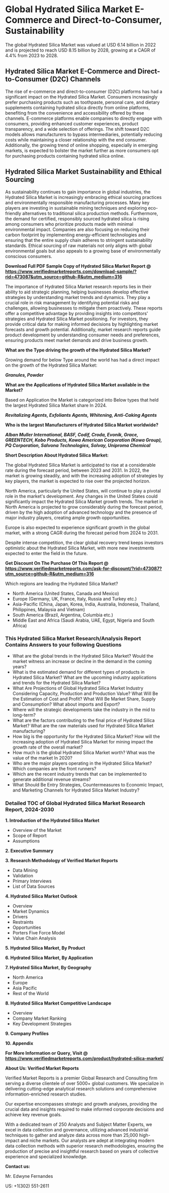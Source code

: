 <h1>Global Hydrated Silica Market E-Commerce and Direct-to-Consumer, Sustainability</h1><p class=""><p>The global Hydrated Silica Market was valued at USD 6.14 billion in 2022 and is projected to reach USD 8.15 billion by 2028, growing at a CAGR of 4.4% from 2023 to 2028.</p><h2>Hydrated Silica Market E-Commerce and Direct-to-Consumer (D2C) Channels</h2><p>The rise of e-commerce and direct-to-consumer (D2C) platforms has had a significant impact on the Hydrated Silica Market. Consumers increasingly prefer purchasing products such as toothpaste, personal care, and dietary supplements containing hydrated silica directly from online platforms, benefiting from the convenience and accessibility offered by these channels. E-commerce platforms enable companies to directly engage with consumers, providing enhanced customer experiences, product transparency, and a wide selection of offerings. The shift toward D2C models allows manufacturers to bypass intermediaries, potentially reducing costs while maintaining a closer relationship with the end consumer. Additionally, the growing trend of online shopping, especially in emerging markets, is expected to bolster the market further as more consumers opt for purchasing products containing hydrated silica online. <h2>Hydrated Silica Market Sustainability and Ethical Sourcing</h2><p>As sustainability continues to gain importance in global industries, the Hydrated Silica Market is increasingly embracing ethical sourcing practices and environmentally responsible manufacturing processes. Many key players are investing in sustainable mining techniques and exploring eco-friendly alternatives to traditional silica production methods. Furthermore, the demand for certified, responsibly sourced hydrated silica is rising among consumers who prioritize products made with minimal environmental impact. Companies are also focusing on reducing their carbon footprint by implementing energy-efficient technologies and ensuring that the entire supply chain adheres to stringent sustainability standards. Ethical sourcing of raw materials not only aligns with global environmental goals but also appeals to a growing base of environmentally conscious consumers.</p></p><p class=""><strong>Download Full PDF Sample Copy of Hydrated Silica Market Report @ <a href="https://www.verifiedmarketreports.com/download-sample/?rid=473087&utm_source=github-R&utm_medium=316" target="_blank">https://www.verifiedmarketreports.com/download-sample/?rid=473087&utm_source=github-R&utm_medium=316</a></strong></p><p>The importance of&nbsp;Hydrated Silica Market research reports lies in their ability to aid strategic planning, helping businesses develop effective strategies by understanding market trends and dynamics. They play a crucial role in risk management by identifying potential risks and challenges, allowing businesses to mitigate them proactively. These reports offer a competitive advantage by providing insights into competitors' strategies and Hydrated Silica Market positioning. For investors, they provide critical data for making informed decisions by highlighting market forecasts and growth potential. Additionally, market research reports guide product development by understanding consumer needs and preferences, ensuring products meet market demands and drive business growth.</p><p><strong>What are the&nbsp;Type driving the growth of the Hydrated Silica Market?</strong></p><p id="" class="">Growing demand for below Type around the world has had a direct impact on the growth of the Hydrated Silica Market:</p><p class=""><em><strong>Granules, Powder</strong></em></p><p class=""><strong>What are the&nbsp;Applications&nbsp;of Hydrated Silica Market available in the Market?</strong></p><p id="" class="">Based on Application the Market is categorized into Below types that held the largest Hydrated Silica Market share In 2024.</p><p class=""><em><strong>Revitalizing Agents, Exfoliants Agents, Whitening, Anti-Caking Agents</strong></em></p><p class=""><strong>Who is the largest Manufacturers of Hydrated Silica Market worldwide?</strong></p><p><em><strong>Alban Muller International, BASF, Codif, Croda, Evonik, Grace, GREENTECH, Kobo Products, Kowa American Corporation (Kowa Group), PQ Corporation, Salvona Technologies, Solvay, Uniproma Chemical</strong></em></p><p id="" class=""><strong>Short Description About Hydrated Silica Market:</strong></p><p>The global Hydrated Silica Market is anticipated to rise at a considerable rate during the forecast period, between 2023 and 2031. In 2022, the market is growing steadily, and with the increasing adoption of strategies by key players, the market is expected to rise over the projected horizon.</p><p>North America, particularly the United States, will continue to play a pivotal role in the market's development. Any changes in the United States could significantly impact the Hydrated Silica Market growth trends. The market in North America is projected to grow considerably during the forecast period, driven by the high adoption of advanced technology and the presence of major industry players, creating ample growth opportunities.</p><p>Europe is also expected to experience significant growth in the global market, with a strong CAGR during the forecast period from 2024 to 2031.</p><p>Despite intense competition, the clear global recovery trend keeps investors optimistic about the Hydrated Silica Market, with more new investments expected to enter the field in the future.</p><p id="" class=""><strong>Get Discount On The Purchase Of This Report @ <a href="https://www.verifiedmarketreports.com/ask-for-discount/?rid=473087?utm_source=github-R&utm_medium=316" target="_blank">https://www.verifiedmarketreports.com/ask-for-discount/?rid=473087?utm_source=github-R&utm_medium=316</a></strong></p><p class="">Which regions are leading the Hydrated Silica Market?</p><ul><li>North America (United States, Canada and Mexico)</li><li>Europe (Germany, UK, France, Italy, Russia and Turkey etc.)</li><li>Asia-Pacific (China, Japan, Korea, India, Australia, Indonesia, Thailand, Philippines, Malaysia and Vietnam)</li><li>South America (Brazil, Argentina, Columbia etc.)</li><li>Middle East and Africa (Saudi Arabia, UAE, Egypt, Nigeria and South Africa)</li></ul><h3 id="" class="">This Hydrated Silica Market Research/Analysis Report Contains Answers to your following Questions</h3><ul><li>What are the global trends in the Hydrated Silica Market? Would the market witness an increase or decline in the demand in the coming years?</li><li>What is the estimated demand for different types of products in Hydrated Silica Market? What are the upcoming industry applications and trends for the Hydrated Silica Market?</li><li>What Are Projections of Global Hydrated Silica Market Industry Considering Capacity, Production and Production Value? What Will Be the Estimation of Cost and Profit? What Will Be Market Share, Supply and Consumption? What about imports and Export?</li><li>Where will the strategic developments take the industry in the mid to long-term?</li><li>What are the factors contributing to the final price of Hydrated Silica Market? What are the raw materials used for Hydrated Silica Market manufacturing?</li><li>How big is the opportunity for the Hydrated Silica Market? How will the increasing adoption of Hydrated Silica Market for mining impact the growth rate of the overall market?</li><li>How much is the global Hydrated Silica Market worth? What was the value of the market In 2020?</li><li>Who are the major players operating in the Hydrated Silica Market? Which companies are the front runners?</li><li>Which are the recent industry trends that can be implemented to generate additional revenue streams?</li><li>What Should Be Entry Strategies, Countermeasures to Economic Impact, and Marketing Channels for Hydrated Silica Market Industry?</li></ul><h3 id="" class="">Detailed TOC of Global Hydrated Silica Market Research Report, 2024-2030</h3><p id="" class=""><strong>1. Introduction of the Hydrated Silica Market</strong></p><ul><li>Overview of the Market</li><li>Scope of Report</li><li>Assumptions</li></ul><p id="" class=""><strong>2. Executive Summary</strong></p><p id="" class=""><strong>3. Research Methodology of Verified Market Reports</strong></p><ul><li>Data Mining</li><li>Validation</li><li>Primary Interviews</li><li>List of Data Sources</li></ul><p id="" class=""><strong>4. Hydrated Silica Market Outlook</strong></p><ul><li>Overview</li><li>Market Dynamics</li><li>Drivers</li><li>Restraints</li><li>Opportunities</li><li>Porters Five Force Model</li><li>Value Chain Analysis</li></ul><p id="" class=""><strong>5. Hydrated Silica Market, By Product</strong></p><p id="" class=""><strong>6. Hydrated Silica Market, By Application</strong></p><p id="" class=""><strong>7. Hydrated Silica Market, By Geography</strong></p><ul><li>North America</li><li>Europe</li><li>Asia Pacific</li><li>Rest of the World</li></ul><p id="" class=""><strong>8. Hydrated Silica Market Competitive Landscape</strong></p><ul><li>Overview</li><li>Company Market Ranking</li><li>Key Development Strategies</li></ul><p id="" class=""><strong>9. Company Profiles</strong></p><p id="" class=""><strong>10. Appendix</strong></p><p id="" class=""><strong>For More Information or Query, Visit @ <a href="https://www.verifiedmarketreports.com/product/hydrated-silica-market/" target="_blank">https://www.verifiedmarketreports.com/product/hydrated-silica-market/</a></strong></p><p id="" class=""><strong>About Us: Verified Market Reports</strong></p><p id="" class="">Verified Market Reports is a premier Global Research and Consulting firm serving a diverse clientele of over 5000+ global customers. We specialize in delivering cutting-edge analytical research solutions and comprehensive information-enriched research studies.</p><p id="" class="">Our expertise encompasses strategic and growth analyses, providing the crucial data and insights required to make informed corporate decisions and achieve key revenue goals.</p><p id="" class="">With a dedicated team of 250 Analysts and Subject Matter Experts, we excel in data collection and governance, utilizing advanced industrial techniques to gather and analyze data across more than 25,000 high-impact and niche markets. Our analysts are adept at integrating modern data collection methods with superior research methodologies, ensuring the production of precise and insightful research based on years of collective experience and specialized knowledge.</p><p id="" class=""><strong>Contact us:</strong></p><p id="" class="">Mr. Edwyne Fernandes</p><p id="" class="">US: +1(302) 551-2611</p>